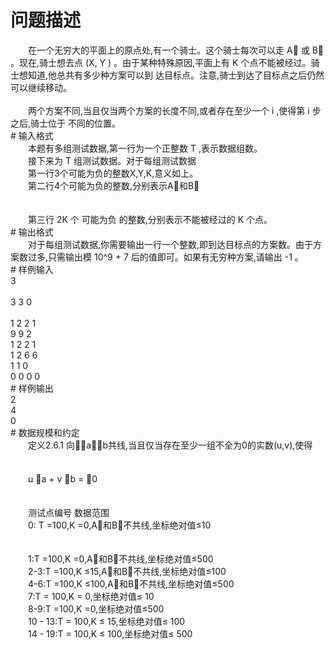 <div id="pcont1" style="margin-top:20px; display:block;">

# 问题描述

<div class="pdcont">　　在一个无穷大的平面上的原点处,有一个骑士。这个骑士每次可以走 A⃗ 或 B⃗ 。现在,骑士想去点 (X, Y ) 。由于某种特殊原因,平面上有 K 个点不能被经过。骑士想知道,他总共有多少种方案可以到 达目标点。注意,骑士到达了目标点之后仍然可以继续移动。<br/>
<br/>
　　两个方案不同,当且仅当两个方案的长度不同,或者存在至少一个 i ,使得第 i 步之后,骑士位于 不同的位置。</div>
# 输入格式

<div class="pdcont">　　本题有多组测试数据,第一行为一个正整数 T ,表示数据组数。<br/>
　　接下来为 T 组测试数据。对于每组测试数据<br/>
　　第一行3个可能为负的整数X,Y,K,意义如上。<br/>
　　第二行4个可能为负的整数,分别表示A⃗和B⃗<br/>
<br/>
<br/>
　　第三行 2K 个 可能为负 的整数,分别表示不能被经过的 K 个点。</div>
# 输出格式

<div class="pdcont">　　对于每组测试数据,你需要输出一行一个整数,即到达目标点的方案数。由于方案数过多,只需输出模 10^9 + 7 后的值即可。如果有无穷种方案,请输出 -1 。</div>
# 样例输入

<div class="pddata">3<br/>
<br/>
3 3 0<br/>
<br/>
1 2 2 1<br/>
9 9 2<br/>
1 2 2 1<br/>
1 2 6 6<br/>
1 1 0<br/>
0 0 0 0</div>
# 样例输出

<div class="pddata">2<br/>
4<br/>
0</div>
# 数据规模和约定

<div class="pdcont">　　定义2.6.1 向量⃗a和⃗b共线,当且仅当存在至少一组不全为0的实数(u,v),使得<br/>
<br/>
<br/>
　　u ⃗a + v ⃗b = ⃗0<br/>
<br/>
<br/>
　　测试点编号 数据范围<br/>
　　0: T =100,K =0,A⃗和B⃗不共线,坐标绝对值≤10<br/>
<br/>
<br/>
　　1:T =100,K =0,A⃗和B⃗不共线,坐标绝对值≤500<br/>
　　2-3:T =100,K ≤15,A⃗和B⃗不共线,坐标绝对值≤100<br/>
　　4-6:T =100,K ≤100,A⃗和B⃗不共线,坐标绝对值≤500<br/>
　　7:T = 100,K = 0,坐标绝对值≤ 10<br/>
　　8-9:T =100,K =0,坐标绝对值≤500<br/>
　　10 - 13:T = 100,K ≤ 15,坐标绝对值≤ 100<br/>
　　14 - 19:T = 100,K ≤ 100,坐标绝对值≤ 500</div>

</div>